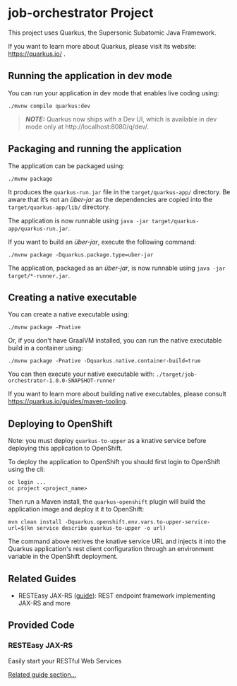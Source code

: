 # job-orchestrator Project

This project uses Quarkus, the Supersonic Subatomic Java Framework.

If you want to learn more about Quarkus, please visit its website: https://quarkus.io/ .

## Running the application in dev mode

You can run your application in dev mode that enables live coding using:
```shell script
./mvnw compile quarkus:dev
```

> **_NOTE:_**  Quarkus now ships with a Dev UI, which is available in dev mode only at http://localhost:8080/q/dev/.

## Packaging and running the application

The application can be packaged using:
```shell script
./mvnw package
```
It produces the `quarkus-run.jar` file in the `target/quarkus-app/` directory.
Be aware that it’s not an _über-jar_ as the dependencies are copied into the `target/quarkus-app/lib/` directory.

The application is now runnable using `java -jar target/quarkus-app/quarkus-run.jar`.

If you want to build an _über-jar_, execute the following command:
```shell script
./mvnw package -Dquarkus.package.type=uber-jar
```

The application, packaged as an _über-jar_, is now runnable using `java -jar target/*-runner.jar`.

## Creating a native executable

You can create a native executable using: 
```shell script
./mvnw package -Pnative
```

Or, if you don't have GraalVM installed, you can run the native executable build in a container using: 
```shell script
./mvnw package -Pnative -Dquarkus.native.container-build=true
```

You can then execute your native executable with: `./target/job-orchestrator-1.0.0-SNAPSHOT-runner`

If you want to learn more about building native executables, please consult https://quarkus.io/guides/maven-tooling.

## Deploying to OpenShift

Note: you must deploy `quarkus-to-upper` as a knative service before deploying this application to OpenShift.

To deploy the application to OpenShift you should first login to OpenShift using the cli:

```
oc login ...
oc project <project_name>
```

Then run a Maven install, the `quarkus-openshift` plugin will build the application image and deploy it it to OpenShift: 
```
mvn clean install -Dquarkus.openshift.env.vars.to-upper-service-url=$(kn service describe quarkus-to-upper -o url)
```

The command above retrives the knative service URL and injects it into the Quarkus application's rest client configuration through an environment variable in the OpenShift deployment.

## Related Guides

- RESTEasy JAX-RS ([guide](https://quarkus.io/guides/rest-json)): REST endpoint framework implementing JAX-RS and more

## Provided Code

### RESTEasy JAX-RS

Easily start your RESTful Web Services

[Related guide section...](https://quarkus.io/guides/getting-started#the-jax-rs-resources)
